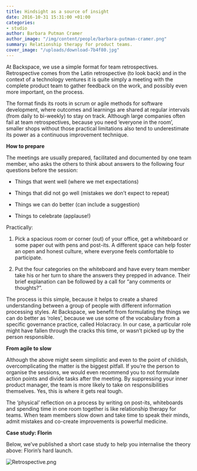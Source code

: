 ```yaml
---
title: Hindsight as a source of insight
date: 2016-10-31 15:31:00 +01:00
categories:
- studio
author: Barbara Putman Cramer
author_image: "/img/content/people/barbara-putman-cramer.png"
summary: Relationship therapy for product teams.
cover_image: "/uploads/download-7b4f80.jpg"
---
```


At Backspace, we use a simple format for team retrospectives. Retrospective comes from the Latin retrospective (to look back) and in the context of a technology ventures it is quite simply a meeting with the complete product team to gather feedback on the work, and possibly even more important, on the process.

The format finds its roots in scrum or agile methods for software development, where outcomes and learnings are shared at regular intervals (from daily to bi-weekly) to stay on track. Although large companies often fail at team retrospectives, because you need ‘everyone in the room’, smaller shops without those practical limitations also tend to underestimate its power as a continuous improvement technique.

**How to prepare**

The meetings are usually prepared, facilitated and documented by one team member, who asks the others to think about answers to the following four questions before the session:

* Things that went well (where we met expectations)

* Things that did not go well (mistakes we don’t expect to repeat)

* Things we can do better (can include a suggestion)

* Things to celebrate (applause!)

Practically:

1. Pick a spacious room or corner (out) of your office, get a whiteboard or some paper out with pens and post-its. A different space can help foster an open and honest culture, where everyone feels comfortable to participate.

2. Put the four categories on the whiteboard and have every team member take his or her turn to share the answers they prepped in advance. Their brief explanation can be followed by a call for “any comments or thoughts?”.

The process is this simple, because it helps to create a shared understanding between a group of people with different information processing styles. At Backspace, we benefit from formulating the things we can do better as ‘roles’, because we use some of the vocabulary from a specific governance practice, called Holacracy. In our case, a particular role might have fallen through the cracks this time, or wasn’t picked up by the person responsible.

**From agile to slow**

Although the above might seem simplistic and even to the point of childish, overcomplicating the matter is the biggest pitfall. If you’re the person to organise the sessions, we would even recommend you to not formulate action points and divide tasks after the meeting. By suppressing your inner product manager, the team is more likely to take on responsibilities themselves. Yes, this is where it gets real tough.

The ‘physical’ reflection on a process by writing on post-its, whiteboards and spending time in one room together is like relationship therapy for teams. When team members slow down and take time to speak their minds, admit mistakes and co-create improvements is powerful medicine.

**Case study: Florin**

Below, we’ve published a short case study to help you internalise the theory above: Florin’s hard launch.

![Retrospective.png](/uploads/Retrospective.png)